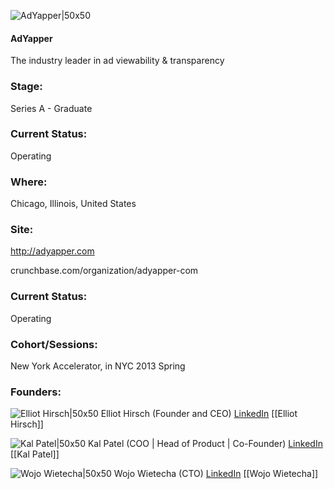 

![AdYapper|50x50](https://s3.amazonaws.com/photos.angel.co/startups/i/3237-81a19934f58f7d69afa2bd85f970f620-thumb_jpg.jpg?buster=1315740640)

#### AdYapper
The industry leader in ad viewability & transparency

### Stage: 
Series A - Graduate 

### Current Status: 
Operating

### Where:
Chicago, Illinois, United States

### Site:
http://adyapper.com



crunchbase.com/organization/adyapper-com

### Current Status: 
Operating

### Cohort/Sessions: 
New York Accelerator, in NYC 2013 Spring

### Founders: 

![Elliot Hirsch|50x50](https://s3.amazonaws.com/photos.angel.co/users/9109-medium_jpg?1298575950) Elliot Hirsch (Founder and CEO) [LinkedIn](https://linkedin.com/in/elliotehirsch) [[Elliot Hirsch]]

![Kal Patel|50x50](https://angel.co/images/shared/nopic.png) Kal Patel (COO | Head of Product | Co-Founder) [LinkedIn](https://linkedin.com/in/kalpatel1) [[Kal Patel]]

![Wojo Wietecha|50x50](https://s3.amazonaws.com/photos.angel.co/users/99383-medium_jpg?1340761159) Wojo Wietecha (CTO) [LinkedIn](https://linkedin.com/in/wietecha) [[Wojo Wietecha]]


